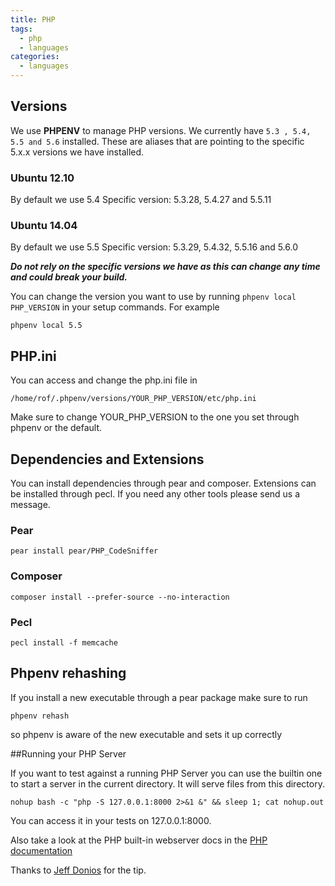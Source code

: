 ```yaml
---
title: PHP
tags:
  - php
  - languages
categories:
  - languages
---
```

## Versions
We use **PHPENV** to manage PHP versions. We currently have ```5.3 , 5.4, 5.5 and 5.6``` installed.
These are aliases that are pointing to the specific 5.x.x versions we have installed.

### Ubuntu 12.10
By default we use 5.4
Specific version: 5.3.28, 5.4.27 and 5.5.11

### Ubuntu 14.04
By default we use 5.5
Specific version: 5.3.29, 5.4.32, 5.5.16 and 5.6.0

***Do not rely on the specific versions we have as this can change any time and could break your build.***

You can change the version you want to use by running ```phpenv local PHP_VERSION``` in your setup commands.
For example

~~~shell
phpenv local 5.5
~~~

## PHP.ini

You can access and change the php.ini file in

~~~shell
/home/rof/.phpenv/versions/YOUR_PHP_VERSION/etc/php.ini
~~~

Make sure to change YOUR_PHP_VERSION to the one you set through phpenv or the default.

## Dependencies and Extensions

You can install dependencies through pear and composer. Extensions can be installed through pecl. If you need any other tools please send us a message.

### Pear

~~~shell
pear install pear/PHP_CodeSniffer
~~~

### Composer

~~~shell
composer install --prefer-source --no-interaction
~~~

### Pecl

~~~shell
pecl install -f memcache
~~~

## Phpenv rehashing
If you install a new executable through a pear package make sure to run

~~~shell
phpenv rehash
~~~

so phpenv is aware of the new executable and sets it up correctly

##Running your PHP Server

If you want to test against a running PHP Server you can use the builtin one to
start a server in the current directory. It will serve files from this directory.

~~~shell
nohup bash -c "php -S 127.0.0.1:8000 2>&1 &" && sleep 1; cat nohup.out
~~~

You can access it in your tests on 127.0.0.1:8000.

Also take a look at the PHP built-in webserver docs in the
[PHP documentation](http://www.php.net/manual/en/features.commandline.webserver.php)

Thanks to [Jeff Donios](https://github.com/doniosjm) for the tip.

